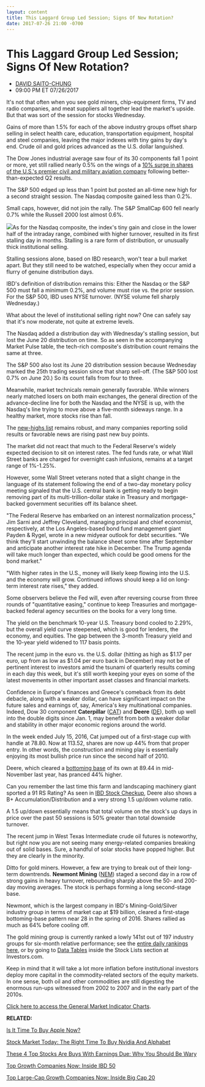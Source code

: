 ```yaml
---
layout: content
title: This Laggard Group Led Session; Signs Of New Rotation?
date: 2017-07-26 21:00 -0700
---
```



This Laggard Group Led Session; Signs Of New Rotation?
=======================================================




* [DAVID SAITO-CHUNG](https://www.investors.com/author/chungd/ "Posts by DAVID SAITO-CHUNG")
* 09:00 PM ET 07/26/2017




It's not that often when you see gold miners, chip-equipment firms, TV and radio companies, and meat suppliers all together lead the market's upside. But that was sort of the session for stocks Wednesday.




 Gains of more than 1.5% for each of the above industry groups offset sharp selling in select health care, education, transportation equipment, hospital and steel companies, leaving the major indexes with tiny gains by day's end. Crude oil and gold prices advanced as the U.S. dollar languished.


The Dow Jones industrial average saw four of its 30 components fall 1 point or more, yet still rallied nearly 0.5% on the wings of a [10% surge in shares of the U.S.'s premier civil and military aviation company](https://www.investors.com/news/boeing-boosts-profit-view-after-beating-q2-forecasts/) following better-than-expected Q2 results.


The S&P 500 edged up less than 1 point but posted an all-time new high for a second straight session. The Nasdaq composite gained less than 0.2%.


Small caps, however, did not join the rally. The S&P SmallCap 600 fell nearly 0.7% while the Russell 2000 lost almost 0.6%.


![](https://www.investors.com/wp-content/uploads/2017/07/MP_3x3_072617-161x300.png)As for the Nasdaq composite, the index's tiny gain and close in the lower half of the intraday range, combined with higher turnover, resulted in its first stalling day in months. Stalling is a rare form of distribution, or unusually thick institutional selling.


Stalling sessions alone, based on IBD research, won't tear a bull market apart. But they still need to be watched, especially when they occur amid a flurry of genuine distribution days.


IBD's definition of distribution remains this: Either the Nasdaq or the S&P 500 must fall a minimum 0.2%, and volume must rise vs. the prior session. For the S&P 500, IBD uses NYSE turnover. (NYSE volume fell sharply Wednesday.)


What about the level of institutional selling right now? One can safely say that it's now moderate, not quite at extreme levels.


The Nasdaq added a distribution day with Wednesday's stalling session, but lost the June 20 distribution on time. So as seen in the accompanying Market Pulse table, the tech-rich composite's distribution count remains the same at three.


The S&P 500 also lost its June 20 distribution session because Wednesday marked the 25th trading session since that sharp sell-off. (The S&P 500 lost 0.7% on June 20.) So its count falls from four to three.


Meanwhile, market technicals remain generally favorable. While winners nearly matched losers on both main exchanges, the general direction of the advance-decline line for both the Nasdaq and the NYSE is up, with the Nasdaq's line trying to move above a five-month sideways range. In a healthy market, more stocks rise than fall.


The [new-highs list](https://www.investors.com/ibd-data-tables/) remains robust, and many companies reporting solid results or favorable news are rising past new buy points.


The market did not react that much to the Federal Reserve's widely expected decision to sit on interest rates. The fed funds rate, or what Wall Street banks are charged for overnight cash infusions, remains at a target range of 1%-1.25%.


However, some Wall Street veterans noted that a slight change in the language of its statement following the end of a two-day monetary policy meeting signaled that the U.S. central bank is getting ready to begin removing part of its multi-trillion-dollar stake in Treasury and mortgage-backed government securities off its balance sheet.


"The Federal Reserve has embarked on an interest normalization process," Jim Sarni and Jeffrey Cleveland, managing principal and chief economist, respectively, at the Los Angeles-based bond fund management giant Payden & Rygel, wrote in a new midyear outlook for debt securities. "We think they'll start unwinding the balance sheet some time after September and anticipate another interest rate hike in December. The Trump agenda will take much longer than expected, which could be good omens for the bond market."


"With higher rates in the U.S., money will likely keep flowing into the U.S. and the economy will grow. Continued inflows should keep a lid on long-term interest rate rises," they added.


Some observers believe the Fed will, even after reversing course from three rounds of "quantitative easing," continue to keep Treasuries and mortgage-backed federal agency securities on the books for a very long time.


The yield on the benchmark 10-year U.S. Treasury bond cooled to 2.29%, but the overall yield curve steepened, which is good for lenders, the economy, and equities. The gap between the 3-month Treasury yield and the 10-year yield widened to 117 basis points.


The recent jump in the euro vs. the U.S. dollar (hitting as high as $1.17 per euro, up from as low as $1.04 per euro back in December) may not be of pertinent interest to investors amid the tsunami of quarterly results coming in each day this week, but it's still worth keeping your eyes on some of the latest movements in other important asset classes and financial markets.



Confidence in Europe's finances and Greece's comeback from its debt debacle, along with a weaker dollar, can have significant impact on the future sales and earnings of, say, America's key multinational companies. Indeed, Dow 30 component **Caterpillar** ([CAT](https://research.investors.com/quote.aspx?symbol=CAT)) and **Deere** ([DE](https://research.investors.com/quote.aspx?symbol=DE)), both up well into the double digits since Jan. 1, may benefit from both a weaker dollar and stability in other major economic regions around the world.


In the week ended July 15, 2016, Cat jumped out of a first-stage cup with handle at 78.80. Now at 113.52, shares are now up 44% from that proper entry. In other words, the construction and mining play is essentially enjoying its most bullish price run since the second half of 2010.


Deere, which cleared a [bottoming base](https://www.investors.com/how-to-invest/investors-corner/investing-after-a-market-deep-freeze-how-to-spot-the-bottoming-base/) of its own at 89.44 in mid-November last year, has pranced 44% higher.


Can you remember the last time this farm and landscaping machinery giant sported a 91 RS Rating? As seen in [IBD Stock Checkup](http://research.investors.com/stock-checkup/nyse-deere-and-co-de.aspx), Deere also shows a B+ Accumulation/Distribution and a very strong 1.5 up/down volume ratio.


A 1.5 up/down essentially means that total volume on the stock's up days in price over the past 50 sessions is 50% greater than total downside turnover.


The recent jump in West Texas Intermediate crude oil futures is noteworthy, but right now you are not seeing many energy-related companies breaking out of solid bases. Sure, a handful of solar stocks have popped higher. But they are clearly in the minority.


Ditto for gold miners. However, a few are trying to break out of their long-term downtrends. **Newmont Mining** ([NEM](https://research.investors.com/quote.aspx?symbol=NEM)) staged a second day in a row of strong gains in heavy turnover, rebounding sharply above the 50- and 200-day moving averages. The stock is perhaps forming a long second-stage base.



Newmont, which is the largest company in IBD's Mining-Gold/Silver industry group in terms of market cap at $19 billion, cleared a first-stage bottoming-base pattern near 28 in the spring of 2016. Shares rallied as much as 64% before cooling off.


The gold mining group is currently ranked a lowly 141st out of 197 industry groups for six-month relative performance; see the [entire daily rankings here](https://www.investors.com/data-tables/industry-sub-group-rankings-jul-26-2017/), or by going to [Data Tables](https://www.investors.com/ibd-data-tables/) inside the Stock Lists section at Investors.com.


Keep in mind that it will take a lot more inflation before institutional investors deploy more capital in the commodity-related sectors of the equity markets. In one sense, both oil and other commodities are still digesting the enormous run-ups witnessed from 2002 to 2007 and in the early part of the 2010s.


[Click here to access the General Market Indicator Charts](https://www.investors.com/wp-content/uploads/2017/07/IBD2607152723GMI.pdf).


**RELATED:**


[Is It Time To Buy Apple Now?](https://www.investors.com/market-trend/stock-market-today/china-medicals-lead-market-why-apple-has-hit-a-buy-point-now/)


[Stock Market Today: The Right Time To Buy Nvidia And Alphabet](https://www.investors.com/market-trend/stock-market-today/dow-30-up-the-right-time-to-buy-nvidia-alphabet-is-apple-still-in-buy-range/)


[These 4 Top Stocks Are Buys With Earnings Due: Why You Should Be Wary](https://www.investors.com/market-trend/stock-market-today/these-4-top-stocks-are-buys-with-earnings-due-why-you-should-be-wary/)


[Top Growth Companies Now: Inside IBD 50](http://research.investors.com/stock-lists/ibd-50/)


[Top Large-Cap Growth Companies Now: Inside Big Cap 20](http://research.investors.com/stock-lists/big-cap-20/)


 




